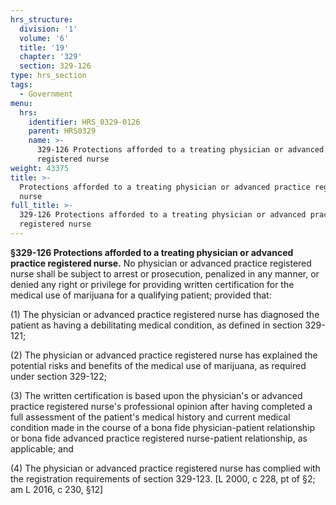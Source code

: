 ```yaml
---
hrs_structure:
  division: '1'
  volume: '6'
  title: '19'
  chapter: '329'
  section: 329-126
type: hrs_section
tags:
  - Government
menu:
  hrs:
    identifier: HRS_0329-0126
    parent: HRS0329
    name: >-
      329-126 Protections afforded to a treating physician or advanced practice
      registered nurse
weight: 43375
title: >-
  Protections afforded to a treating physician or advanced practice registered
  nurse
full_title: >-
  329-126 Protections afforded to a treating physician or advanced practice
  registered nurse
---
```

**§329-126 Protections afforded to a treating physician or advanced practice registered nurse.** No physician or advanced practice registered nurse shall be subject to arrest or prosecution, penalized in any manner, or denied any right or privilege for providing written certification for the medical use of marijuana for a qualifying patient; provided that:

(1) The physician or advanced practice registered nurse has diagnosed the patient as having a debilitating medical condition, as defined in section 329-121;

(2) The physician or advanced practice registered nurse has explained the potential risks and benefits of the medical use of marijuana, as required under section 329-122;

(3) The written certification is based upon the physician's or advanced practice registered nurse's professional opinion after having completed a full assessment of the patient's medical history and current medical condition made in the course of a bona fide physician-patient relationship or bona fide advanced practice registered nurse-patient relationship, as applicable; and

(4) The physician or advanced practice registered nurse has complied with the registration requirements of section 329-123\. [L 2000, c 228, pt of §2; am L 2016, c 230, §12]